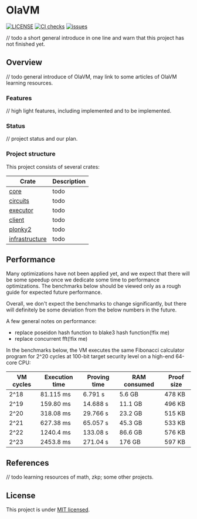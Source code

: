 # OlaVM

[![LICENSE](https://img.shields.io/badge/license-MIT-blue.svg)](https://github.com/Sin7Y/olavm/blob/main/LICENSE)
[![CI checks](https://github.com/Sin7Y/olavm/actions/workflows/rust.yml/badge.svg)](https://github.com/Sin7Y/olavm/actions/workflows/unit_test.yml)
[![issues](https://img.shields.io/github/issues/Sin7Y/olavm)](https://github.com/Sin7Y/olavm/issues?q=is%3Aopen)

// todo a short general introduce in one line and warn that this project has not finished yet.

## Overview

// todo general introduce of OlaVM, may link to some articles of OlaVM learning resources.

### Features

// high light features, including implemented and to be implemented.

### Status

// project status and our plan.

### Project structure

This project consists of several crates:

| Crate                      | Description |
|----------------------------|-------------|
| [core](core)               | todo        |
| [circuits](circuits)       | todo        |
| [executor](executor)       | todo        |
| [client](client)           | todo        |
| [plonky2](plonky2)         | todo        |
| [infrastructure](circuits) | todo        |

## Performance

Many optimizations have not been applied yet, and we expect that there will be some speedup once we dedicate some time to performance optimizations. The benchmarks below should be viewed only as a rough guide for expected future performance. 

Overall, we don't expect the benchmarks to change significantly, but there will definitely be some deviation from the below numbers in the future.

A few general notes on performance:
- replace poseidon hash function to blake3 hash function(!fix me)
- replace concurrent fft(!fix me)

In the benchmarks below, the VM executes the same Fibonacci calculator program for 2^20 cycles at 100-bit target security level on a high-end 64-core CPU:

| VM cycles | Execution time | Proving time | RAM consumed | Proof size |
|-----------|----------------|--------------|--------------|------------|
| 2^18      | 81.115 ms      | 6.791 s      | 5.6 GB       | 478 KB     |
| 2^19      | 159.80 ms      | 14.688 s     | 11.1 GB      | 496 KB     |
| 2^20      | 318.08 ms      | 29.766 s     | 23.2 GB      | 515 KB     |
| 2^21      | 627.38 ms      | 65.057 s     | 45.3 GB      | 533 KB     |
| 2^22      | 1240.4 ms      | 133.08 s     | 86.6 GB      | 576 KB     |
| 2^23      | 2453.8 ms      | 271.04 s     | 176 GB       | 597 KB     |

## References

// todo learning resources of math, zkp; some other projects.

## License

This project is under [MIT licensed](./LICENSE).